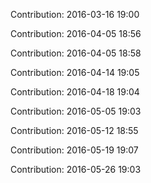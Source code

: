 Contribution: 2016-03-16 19:00

Contribution: 2016-04-05 18:56

Contribution: 2016-04-05 18:58

Contribution: 2016-04-14 19:05

Contribution: 2016-04-18 19:04

Contribution: 2016-05-05 19:03

Contribution: 2016-05-12 18:55

Contribution: 2016-05-19 19:07

Contribution: 2016-05-26 19:03

